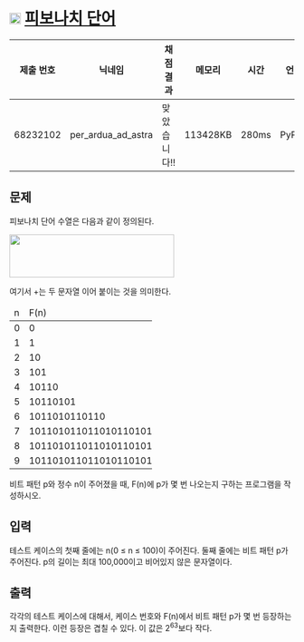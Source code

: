 # <img width="20px"  src="https://d2gd6pc034wcta.cloudfront.net/tier/21.svg" class="solvedac-tier"> [피보나치 단어](https://www.acmicpc.net/problem/4206) 

| 제출 번호 | 닉네임 | 채점 결과 | 메모리 | 시간 | 언어 | 코드 길이 |
|---|---|---|---|---|---|---|
|68232102|per_ardua_ad_astra|맞았습니다!! |113428KB|280ms|PyPy3|2510B|

## 문제
<p>
	피보나치 단어 수열은 다음과 같이 정의된다.</p>
<p>
	<img alt="" src="https://www.acmicpc.net/upload/images/fibo.png" style="width: 291px; height: 76px;"></p>
<p>
	여기서 +는 두 문자열 이어 붙이는 것을 의미한다.</p>
<table class="table table-bordered table-condensed" style="width: 50%;">
	<thead>
		<tr>
			<td style="width:5%;">
				n</td>
			<td style="width:45%;">
				F(n)</td>
		</tr>
	</thead>
	<tbody>
		<tr>
			<td>
				0</td>
			<td>
				0</td>
		</tr>
		<tr>
			<td>
				1</td>
			<td>
				1</td>
		</tr>
		<tr>
			<td>
				2</td>
			<td>
				10</td>
		</tr>
		<tr>
			<td>
				3</td>
			<td>
				101</td>
		</tr>
		<tr>
			<td>
				4</td>
			<td>
				10110</td>
		</tr>
		<tr>
			<td>
				5</td>
			<td>
				10110101</td>
		</tr>
		<tr>
			<td>
				6</td>
			<td>
				1011010110110</td>
		</tr>
		<tr>
			<td>
				7</td>
			<td>
				101101011011010110101</td>
		</tr>
		<tr>
			<td>
				8</td>
			<td>
				1011010110110101101011011010110110</td>
		</tr>
		<tr>
			<td>
				9</td>
			<td>
				1011010110110101101011011010110110101101011011010110101</td>
		</tr>
	</tbody>
</table>
<p>
	비트 패턴 p와 정수 n이 주어졌을 때, F(n)에 p가 몇 번 나오는지 구하는 프로그램을 작성하시오.</p>

## 입력
<p>
	테스트 케이스의 첫째 줄에는 n(0 ≤ n ≤ 100)이 주어진다. 둘째 줄에는 비트 패턴 p가 주어진다. p의 길이는 최대 100,000이고 비어있지 않은 문자열이다.</p>

## 출력
<p>
	각각의 테스트 케이스에 대해서, 케이스 번호와 F(n)에서 비트 패턴 p가 몇 번 등장하는지 출력한다. 이런 등장은 겹칠 수 있다. 이 값은 2<sup>63</sup>보다 작다.</p>

